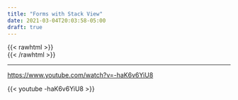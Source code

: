 ```yaml
---
title: "Forms with Stack View"
date: 2021-03-04T20:03:58-05:00
draft: true
---
```

{{< rawhtml >}}
<br />
{{< /rawhtml >}}

***
https://www.youtube.com/watch?v=-haK6v6YiU8

{{< youtube -haK6v6YiU8 >}}
